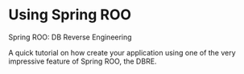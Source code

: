 Using Spring ROO
==================

Spring ROO: DB Reverse Engineering

A quick tutorial on how create your application using one of the very impressive feature of Spring ROO, the DBRE.
